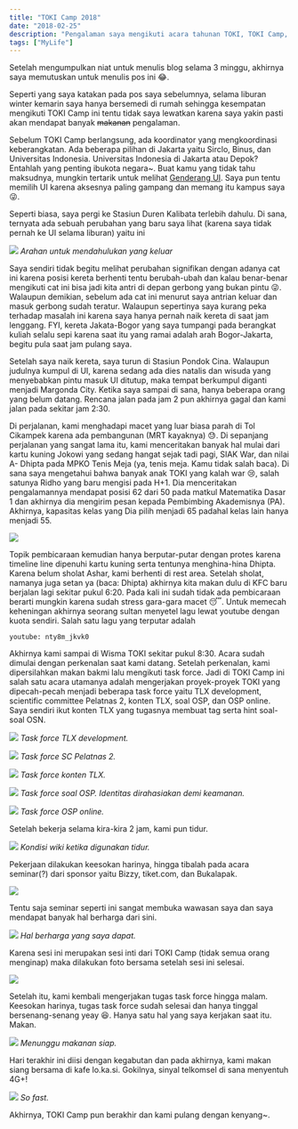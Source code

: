 ```yaml
---
title: "TOKI Camp 2018"
date: "2018-02-25"
description: "Pengalaman saya mengikuti acara tahunan TOKI, TOKI Camp, yang diadakan di Wisma TOKI pada 2-4 Februari 2018."
tags: ["MyLife"]
---
```


Setelah mengumpulkan niat untuk menulis blog selama 3 minggu, akhirnya saya memutuskan untuk menulis pos ini :joy:.

Seperti yang saya katakan pada pos saya sebelumnya, selama liburan winter kemarin saya hanya bersemedi di rumah sehingga kesempatan mengikuti TOKI Camp ini tentu tidak saya lewatkan karena saya yakin pasti akan mendapat banyak ~~makanan~~ pengalaman.

Sebelum TOKI Camp berlangsung, ada koordinator yang mengkoordinasi keberangkatan. Ada beberapa pilihan di Jakarta yaitu Sirclo, Binus, dan Universitas Indonesia. Universitas Indonesia di Jakarta atau Depok? Entahlah yang penting ibukota negara~. Buat kamu yang tidak tahu maksudnya, mungkin tertarik untuk melihat [Genderang UI](http://www.sci.ui.ac.id/psaf/lagu-genderang-ui/). Saya pun tentu memilih UI karena aksesnya paling gampang dan memang itu kampus saya :stuck_out_tongue_winking_eye:.

Seperti biasa, saya pergi ke Stasiun Duren Kalibata terlebih dahulu. Di sana, ternyata ada sebuah perubahan yang baru saya lihat (karena saya tidak pernah ke UI selama liburan) yaitu ini

![](antri-stasiun.jpg)
*Arahan untuk mendahulukan yang keluar*

Saya sendiri tidak begitu melihat perubahan signifikan dengan adanya cat ini karena posisi kereta berhenti tentu berubah-ubah dan kalau benar-benar mengikuti cat ini bisa jadi kita antri di depan gerbong yang bukan pintu :stuck_out_tongue_winking_eye:. Walaupun demikian, sebelum ada cat ini menurut saya antrian keluar dan masuk gerbong sudah teratur. Walaupun sepertinya saya kurang peka terhadap masalah ini karena saya hanya pernah naik kereta di saat jam lenggang. FYI, kereta Jakata-Bogor yang saya tumpangi pada berangkat kuliah selalu sepi karena saat itu yang ramai adalah arah Bogor-Jakarta, begitu pula saat jam pulang saya.

Setelah saya naik kereta, saya turun di Stasiun Pondok Cina. Walaupun judulnya kumpul di UI, karena sedang ada dies natalis dan wisuda yang menyebabkan pintu masuk UI ditutup, maka tempat berkumpul diganti menjadi Margonda City. Ketika saya sampai di sana, hanya beberapa orang yang belum datang. Rencana jalan pada jam 2 pun akhirnya gagal dan kami jalan pada sekitar jam 2:30.

Di perjalanan, kami menghadapi macet yang luar biasa parah di Tol Cikampek karena ada pembangunan (MRT kayaknya) :sweat:. Di sepanjang perjalanan yang sangat lama itu, kami menceritakan banyak hal mulai dari kartu kuning Jokowi yang sedang hangat sejak tadi pagi, SIAK War, dan nilai A- Dhipta pada MPKO Tenis Meja (ya, tenis meja. Kamu tidak salah baca). Di sana saya mengetahui bahwa banyak anak TOKI yang kalah war :cry:, salah satunya Ridho yang baru mengisi pada H+1. Dia menceritakan pengalamannya mendapat posisi 62 dari 50 pada matkul Matematika Dasar 1 dan akhirnya dia mengirim pesan kepada Pembimbing Akademisnya (PA). Akhirnya, kapasitas kelas yang Dia pilih menjadi 65 padahal kelas lain hanya menjadi 55.

![](meme/ridho.png)

Topik pembicaraan kemudian hanya berputar-putar dengan protes karena timeline line dipenuhi kartu kuning serta tentunya menghina-hina Dhipta. Karena belum sholat Ashar, kami berhenti di rest area. Setelah sholat, namanya juga setan ya (baca: Dhipta) akhirnya kita makan dulu di KFC baru berjalan lagi sekitar pukul 6:20. Pada kali ini sudah tidak ada pembicaraan berarti mungkin karena sudah stress gara-gara macet :sleeping:. Untuk memecah keheningan akhirnya seorang sultan menyetel lagu lewat youtube dengan kuota sendiri. Salah satu lagu yang terputar adalah

`youtube: nty8m_jkvk0`

Akhirnya kami sampai di Wisma TOKI sekitar pukul 8:30. Acara sudah dimulai dengan perkenalan saat kami datang. Setelah perkenalan, kami dipersilahkan makan bakmi lalu mengikuti task force. Jadi di TOKI Camp ini salah satu acara utamanya adalah mengerjakan proyek-proyek TOKI yang dipecah-pecah menjadi beberapa task force yaitu TLX development, scientific committee Pelatnas 2, konten TLX, soal OSP, dan OSP online. Saya sendiri ikut konten TLX yang tugasnya membuat tag serta hint soal-soal OSN.

![](tlx-dev.jpg)
*Task force TLX development.*

![](sc-p2.jpg)
*Task force SC Pelatnas 2.*

![](konten-tlx.jpg)
*Task force konten TLX.*

![](osp.png)
*Task force soal OSP. Identitas dirahasiakan demi keamanan.*

![](osp-online.jpg)
*Task force OSP online.*

Setelah bekerja selama kira-kira 2 jam, kami pun tidur.

![](tidur.jpg)
*Kondisi wiki ketika digunakan tidur.*

Pekerjaan dilakukan keesokan harinya, hingga tibalah pada acara seminar(?) dari sponsor yaitu Bizzy, tiket.com, dan Bukalapak. 

![](bizzy.jpg)

Tentu saja seminar seperti ini sangat membuka wawasan saya dan saya mendapat banyak hal berharga dari sini.

![](berharga.jpg)
*Hal berharga yang saya dapat.*

Karena sesi ini merupakan sesi inti dari TOKI Camp (tidak semua orang menginap) maka dilakukan foto bersama setelah sesi ini selesai.

![](foto-bersama.jpg)

Setelah itu, kami kembali mengerjakan tugas task force hingga malam. Keesokan harinya, tugas task force sudah selesai dan hanya tinggal bersenang-senang yeay :laughing:. Hanya satu hal yang saya kerjakan saat itu. Makan.

![](menunggu-makan.jpg)
*Menunggu makanan siap.*

Hari terakhir ini diisi dengan kegabutan dan pada akhirnya, kami makan siang bersama di kafe lo.ka.si. Gokilnya, sinyal telkomsel di sana menyentuh 4G+!

![](4gp.png)
*So fast.*

Akhirnya, TOKI Camp pun berakhir dan kami pulang dengan kenyang~.
